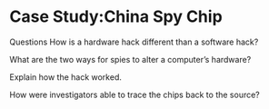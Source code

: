 # Case Study:China Spy Chip

Questions
How is a hardware hack different than a software hack?

What are the two ways for spies to alter a computer’s hardware?

Explain how the hack worked.

How were investigators able to trace the chips back to the source?
